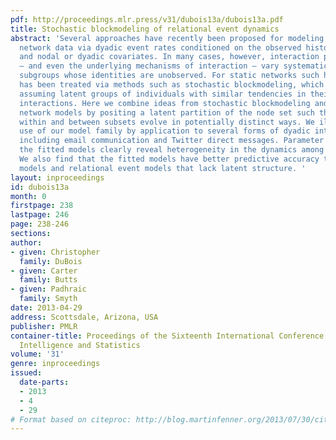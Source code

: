 ```yaml
---
pdf: http://proceedings.mlr.press/v31/dubois13a/dubois13a.pdf
title: Stochastic blockmodeling of relational event dynamics
abstract: 'Several approaches have recently been proposed for modeling of continuous-time
  network data via dyadic event rates conditioned on the observed history of events
  and nodal or dyadic covariates. In many cases, however, interaction propensities
  – and even the underlying mechanisms of interaction – vary systematically across
  subgroups whose identities are unobserved. For static networks such heterogeneity
  has been treated via methods such as stochastic blockmodeling, which operate by
  assuming latent groups of individuals with similar tendencies in their group-wise
  interactions. Here we combine ideas from stochastic blockmodeling and continuous-time
  network models by positing a latent partition of the node set such that event dynamics
  within and between subsets evolve in potentially distinct ways. We illustrate the
  use of our model family by application to several forms of dyadic interaction data,
  including email communication and Twitter direct messages. Parameter estimates from
  the fitted models clearly reveal heterogeneity in the dynamics among groups of individuals.
  We also find that the fitted models have better predictive accuracy than both baseline
  models and relational event models that lack latent structure. '
layout: inproceedings
id: dubois13a
month: 0
firstpage: 238
lastpage: 246
page: 238-246
sections: 
author:
- given: Christopher
  family: DuBois
- given: Carter
  family: Butts
- given: Padhraic
  family: Smyth
date: 2013-04-29
address: Scottsdale, Arizona, USA
publisher: PMLR
container-title: Proceedings of the Sixteenth International Conference on Artificial
  Intelligence and Statistics
volume: '31'
genre: inproceedings
issued:
  date-parts:
  - 2013
  - 4
  - 29
# Format based on citeproc: http://blog.martinfenner.org/2013/07/30/citeproc-yaml-for-bibliographies/
---
```

